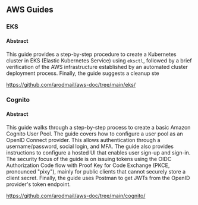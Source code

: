 ## AWS Guides

### EKS

#### Abstract

This guide provides a step-by-step procedure to create a Kubernetes cluster in EKS (Elastic Kubernetes Service) using `eksctl`, followed by a brief verification of the AWS infrastructure established by an automated cluster deployment process. Finally, the guide suggests a cleanup ste

https://github.com/arodmail/aws-doc/tree/main/eks/

### Cognito

#### Abstract

This guide walks through a step-by-step process to create a basic Amazon Cognito User Pool. The guide covers how to configure a user pool as an OpenID Connect provider. This allows authentication through a username/password, social login, and MFA. The guide also provides instructions to configure a hosted UI that enables user sign-up and sign-in. The security focus of the guide is on issuing tokens using the OIDC Authorization Code flow with Proof Key for Code Exchange (PKCE, pronounced "pixy"), mainly for public clients that cannot securely store a client secret. Finally, the guide uses Postman to get JWTs from the OpenID provider's token endpoint.

https://github.com/arodmail/aws-doc/tree/main/cognito/

